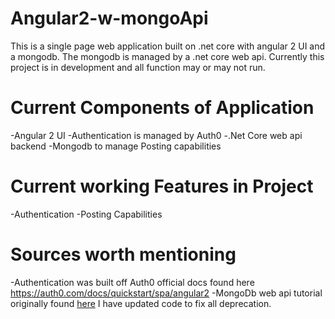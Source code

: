 # Angular2-w-mongoApi
This is a single page web application built on .net core with angular 2 UI and a mongodb. The mongodb is managed by a .net core web api.
Currently this project is in development and all function may or may not run.

# Current Components of Application
  -Angular 2 UI
    -Authentication is managed by Auth0
  -.Net Core web api backend
    -Mongodb to manage Posting capabilities
    
# Current working Features in Project
  -Authentication
  -Posting Capabilities
  
# Sources worth mentioning
  -Authentication was built off Auth0 official docs found here https://auth0.com/docs/quickstart/spa/angular2
  -MongoDb web api tutorial originally found <a href="http://www.dotnetcurry.com/aspnet-mvc/1267/using-mongodb-nosql-database-with-aspnet-webapi-core">here</a> I have updated code to fix all deprecation.
